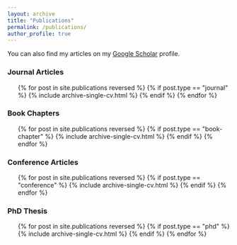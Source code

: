 ```yaml
---
layout: archive
title: "Publications"
permalink: /publications/
author_profile: true
---
```

You can also find my articles on my <a href="https://scholar.google.com/citations?hl=en&user=pz0SDFAAAAAJ&view_op=list_works&sortby=pubdate"> Google Scholar</a> profile.

### Journal Articles

<ul>{% for post in site.publications reversed %}
  {% if post.type == "journal" %}
    {% include archive-single-cv.html %}
  {% endif %}
{% endfor %}</ul>

### Book Chapters

<ul>{% for post in site.publications reversed %}
  {% if post.type == "book-chapter" %}
    {% include archive-single-cv.html %}
  {% endif %}
{% endfor %}</ul>

### Conference Articles

<ul>{% for post in site.publications reversed %}
  {% if post.type == "conference" %}
    {% include archive-single-cv.html %}
  {% endif %}
{% endfor %}</ul>

### PhD Thesis

<ul>{% for post in site.publications reversed %}
  {% if post.type == "phd" %}
    {% include archive-single-cv.html %}
  {% endif %}
{% endfor %}</ul>
